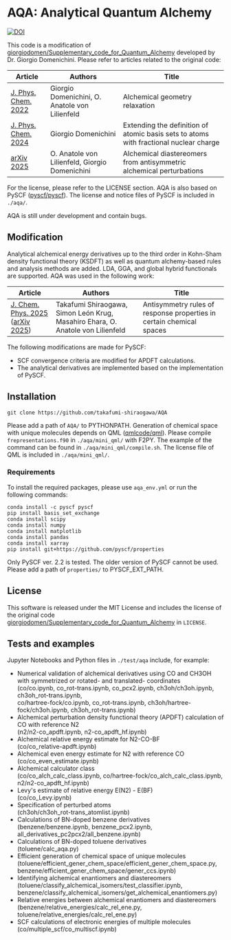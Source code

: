 # AQA: Analytical Quantum Alchemy
[![DOI](https://zenodo.org/badge/DOI/10.5281/zenodo.14885476.svg)](https://doi.org/10.5281/zenodo.14885476)

This code is a modification of [giorgiodomen/Supplementary_code_for_Quantum_Alchemy](https://github.com/giorgiodomen/Supplementary_code_for_Quantum_Alchemy)
developed by Dr. Giorgio Domenichini. Please refer to articles related to the original code:

Article | Authors | Title
--------|---------|--------
[J. Phys. Chem. 2022](https://aip.scitation.org/doi/10.1063/5.0085817) | Giorgio Domenichini, O. Anatole von Lilienfeld | Alchemical geometry relaxation
[J. Phys. Chem. 2024](https://doi.org/10.1063/5.0196383) | Giorgio Domenichini | Extending the definition of atomic basis sets to atoms with fractional nuclear charge
[arXiv 2025](https://doi.org/10.48550/arXiv.2306.16409) | O. Anatole von Lilienfeld, Giorgio Domenichini | Alchemical diastereomers from antisymmetric alchemical perturbations

For the license, please refer to the LICENSE section.
AQA is also based on PySCF ([pyscf/pyscf](https://github.com/pyscf/pyscf)).
The license and notice files of PySCF is included in `./aqa/`.

AQA is still under development and contain bugs.


## Modification
Analytical alchemical energy derivatives up to the third order in Kohn-Sham density
functional theory (KSDFT) as well as quantum alchemy-based rules and analysis methods
are added.
LDA, GGA, and global hybrid functionals are supported.
AQA was used in the following work:

Article | Authors | Title
--------|---------|--------
[J. Chem. Phys. 2025](https://doi.org/10.1063/5.0271350) ([arXiv 2025](https://arxiv.org/abs/2502.12761)) | Takafumi Shiraogawa, Simon León Krug, Masahiro Ehara, O. Anatole von Lilienfeld | Antisymmetry rules of response properties in certain chemical spaces

The following modifications are made for PySCF:
- SCF convergence criteria are modified for APDFT calculations.
- The analytical derivatives are implemented based on the implementation of PySCF.


## Installation
```
git clone https://github.com/takafumi-shiraogawa/AQA
```
Please add a path of `AQA/` to PYTHONPATH.
Generation of chemical space with unique molecules depends on QML ([qmlcode/qml](https://github.com/qmlcode/qml)).
Please compile `frepresentations.f90` in `./aqa/mini_qml/` with F2PY.
The example of the command can be found in `./aqa/mini_qml/compile.sh`.
The license file of QML is included in `./aqa/mini_qml/`.

### Requirements
To install the required packages, please use `aqa_env.yml` or run the following commands:
```
conda install -c pyscf pyscf  
pip install basis_set_exchange  
conda install scipy  
conda install numpy  
conda install matplotlib  
conda install pandas  
conda install xarray  
pip install git+https://github.com/pyscf/properties  
```
Only PySCF ver. 2.2 is tested. The older version of PySCF cannot be used.
Please add a path of `properties/` to PYSCF_EXT_PATH.


## License
This software is released under the MIT License and includes the license of the original code
[giorgiodomen/Supplementary_code_for_Quantum_Alchemy](https://github.com/giorgiodomen/Supplementary_code_for_Quantum_Alchemy)
in `LICENSE`.


## Tests and examples
Jupyter Notebooks and Python files in `./test/aqa` include, for example:
- Numerical validation of alchemical derivatives using CO and CH3OH with symmetrized or rotated- and translated- coordinates  
  (co/co.ipynb, co_rot-trans.ipynb, co_pcx2.ipynb, ch3oh/ch3oh.ipynb, ch3oh_rot-trans.ipynb,  
  co/hartree-fock/co.ipynb, co_rot-trans.ipynb, ch3oh/hartree-fock/ch3oh.ipynb, ch3oh_rot-trans.ipynb)
- Alchemical perturbation density functional theory (APDFT) calculation of CO with reference N2  
  (n2/n2-co_apdft.ipynb, n2-co_apdft_hf.ipynb)
- Alchemical relative energy estimate for N2-CO-BF  
  (co/co_relative-apdft.ipynb)
- Alchemical even energy estimate for N2 with reference CO  
  (co/co_even_estimate.ipynb)
- Alchemical calculator class  
  (co/co_alch_calc_class.ipynb, co/hartree-fock/co_alch_calc_class.ipynb, n2/n2-co_apdft_hf.ipynb)
- Levy's estimate of relative energy E(N2) - E(BF)  
  (co/co_Levy.ipynb)
- Specification of perturbed atoms  
  (ch3oh/ch3oh_rot-trans_atomlist.ipynb)
- Calculations of BN-doped benzene derivatives  
  (benzene/benzene.ipynb, benzene_pcx2.ipynb, all_derivatives_pc2pcx2/all_benzene.ipynb)
- Calculations of BN-doped toluene derivatives  
  (toluene/calc_aqa.py)
- Efficient generation of chemical space of unique molecules  
  (toluene/efficient_gener_chem_space/efficient_gener_chem_space.py, benzene/efficient_gener_chem_space/gener_ccs.ipynb)
- Identifying alchemical enantiomers and diastereomers  
  (toluene/classify_alchemical_isomers/test_classifier.ipynb, benzene/classify_alchemical_isomers/get_alchemical_enantiomers.py)
- Relative energies between alchemical enantiomers and diastereomers  
  (benzene/relative_energies/calc_rel_ene.py, toluene/relative_energies/calc_rel_ene.py)
- SCF calculations of electronic energies of multiple molecules  
  (co/multiple_scf/co_multiscf.ipynb)
